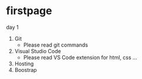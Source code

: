 # firstpage

day 1
1. Git
   - Please read git commands
3. Visual Studio Code
   - Please read VS Code extension for html, css ...
5. Hosting
6. Boostrap
  
